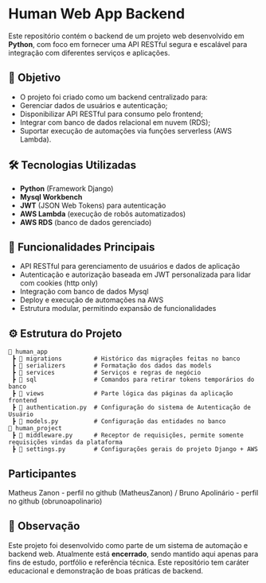 # Human Web App Backend

Este repositório contém o backend de um projeto web desenvolvido em **Python**, com foco em fornecer uma API RESTful segura e escalável para integração com diferentes serviços e aplicações.

## 📌 Objetivo
- O projeto foi criado como um backend centralizado para:
- Gerenciar dados de usuários e autenticação;
- Disponibilizar API RESTful para consumo pelo frontend;
- Integrar com banco de dados relacional em nuvem (RDS);
- Suportar execução de automações via funções serverless (AWS Lambda).

## 🛠️ Tecnologias Utilizadas
- **Python** (Framework Django)
- **Mysql Workbench**
- **JWT** (JSON Web Tokens) para autenticação
- **AWS Lambda** (execução de robôs automatizados)
- **AWS RDS** (banco de dados gerenciado)

## 🚀 Funcionalidades Principais
- API RESTful para gerenciamento de usuários e dados de aplicação
- Autenticação e autorização baseada em JWT personalizada para lidar com cookies (http only)
- Integração com banco de dados Mysql
- Deploy e execução de automações na AWS
- Estrutura modular, permitindo expansão de funcionalidades

## ⚙️ Estrutura do Projeto
```
📂 human_app
 ┣ 📂 migrations         # Histórico das migrações feitas no banco
 ┣ 📂 serializers        # Formatação dos dados das models
 ┣ 📂 services           # Serviços e regras de negócio
 ┣ 📂 sql                # Comandos para retirar tokens temporários do banco
 ┣ 📂 views              # Parte lógica das páginas da aplicação frontend
 ┣ 📜 authentication.py  # Configuração do sistema de Autenticação de Usuário
 ┣ 📜 models.py          # Configuração das entidades no banco
📂 human_project
 ┣ 📜 middleware.py      # Receptor de requisições, permite somente requisições vindas da plataforma
 ┣ 📜 settings.py        # Configurações gerais do projeto Django + AWS
```

## Participantes
Matheus Zanon - perfil no github (MatheusZanon) / Bruno Apolinário - perfil no github (obrunoapolinario)

## 📖 Observação
Este projeto foi desenvolvido como parte de um sistema de automação e backend web. Atualmente está **encerrado**, sendo mantido aqui apenas para fins de estudo, portfólio e referência técnica.
Este repositório tem caráter educacional e demonstração de boas práticas de backend.
